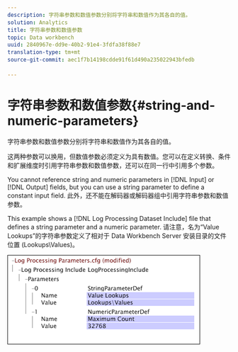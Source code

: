 ```yaml
---
description: 字符串参数和数值参数分别将字符串和数值作为其各自的值。
solution: Analytics
title: 字符串参数和数值参数
topic: Data workbench
uuid: 2840967e-dd9e-40b2-91e4-3fdfa38f88e7
translation-type: tm+mt
source-git-commit: aec1f7b14198cdde91f61d490a235022943bfedb

---
```



# 字符串参数和数值参数{#string-and-numeric-parameters}

字符串参数和数值参数分别将字符串和数值作为其各自的值。

这两种参数可以换用，但数值参数必须定义为具有数值。您可以在定义转换、条件和扩展维度时引用字符串参数和数值参数，还可以在同一行中引用多个参数。

You cannot reference string and numeric parameters in [!DNL Input] or [!DNL Output] fields, but you can use a string parameter to define a constant input field. 此外，还不能在解码器或解码器组中引用字符串参数和数值参数。

This example shows a [!DNL Log Processing Dataset Include] file that defines a string parameter and a numeric parameter. 请注意，名为“Value Lookups”的字符串参数定义了相对于 Data Workbench Server 安装目录的文件位置 (Lookups\Values)。

![](assets/cfg_Parameters_StringNumeric.png)

